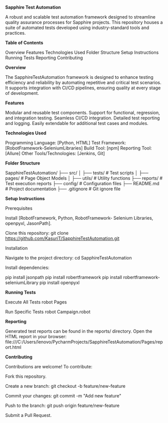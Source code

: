 **Sapphire Test Automation**

A robust and scalable test automation framework designed to streamline quality assurance processes for Sapphire projects. This repository houses a suite of automated tests developed using industry-standard tools and practices.

**Table of Contents**

Overview
Features
Technologies Used
Folder Structure
Setup Instructions
Running Tests
Reporting
Contributing

**Overview**

The SapphireTestAutomation framework is designed to enhance testing efficiency and reliability by automating repetitive and critical test scenarios. It supports integration with CI/CD pipelines, ensuring quality at every stage of development.

**Features**

Modular and reusable test components.
Support for functional, regression, and integration testing.
Seamless CI/CD integration.
Detailed test reporting and logging.
Easily extendable for additional test cases and modules.

**Technologies Used**

Programming Language: [Python, HTML]
Test Framework: [RobotFramework-SeleniumLibraries]
Build Tool: [npm]
Reporting Tool: [Allure]
Other Tools/Technologies: [Jenkins, Git]

**Folder Structure**

SapphireTestAutomation/
├── src/
│   ├── tests/               # Test scripts
│   ├── pages/               # Page Object Models
│   ├── utils/               # Utility functions
├── reports/                 # Test execution reports
├── config/                  # Configuration files
├── README.md                # Project documentation
├── .gitignore               # Git ignore file

**Setup Instructions**

Prerequisites

Install [RobotFramework, Python, RobotFramework- Selenium Libraries, openpyxl, JasonPath].

Clone this repository:
git clone https://github.com/KasuriT/SapphireTestAutomation.git

Installation

Navigate to the project directory:
cd SapphireTestAutomation

Install dependencies:

pip install jsonpath
pip install robertframework
pip install robertframework-seleniumLibrary
pip install openpyxl

**Running Tests**

Execute All Tests 
robot Pages

Run Specific Tests
robot Campaign.robot

**Reporting**

Generated test reports can be found in the reports/ directory. Open the HTML report in your browser:
file:///C:/Users/lenovo/PycharmProjects/SapphireTestAutomation/Pages/report.html

**Contributing**

Contributions are welcome! To contribute:

Fork this repository.

Create a new branch:
git checkout -b feature/new-feature

Commit your changes:
git commit -m "Add new feature"

Push to the branch:
git push origin feature/new-feature

Submit a Pull Request.





